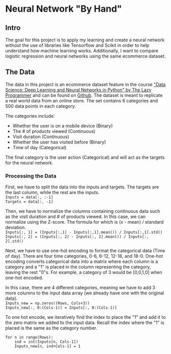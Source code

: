 # Neural Network "By Hand"
## Intro
The goal for this project is to apply my learning and create a neural network without the use of libraries like Tensorflow and Scikit in order to help understand how machine learning works. Additionally, I want to compare logistic regression and neural networks using the same ecommerce dataset.

## The Data
The data in this project is an ecommerce dataset feature in the course ["Data Science: Deep Learning and Neural Networks in Python" by The Lazy Programmer](https://www.udemy.com/course/data-science-deep-learning-in-python/) and can be found on [Github](https://github.com/lazyprogrammer/machine_learning_examples/blob/master/ann_logistic_extra/ecommerce_data.csv). The dataset is meant to replicate a real world data from an online store. The set contains 6 categories and 500 data points in each category. 

The categories include:
- Whether the user is on a mobile device (Binary)
- The # of products viewed (Continuous)
- Visit duration (Continuous)
- Whether the user has visited before (Binary)
- Time of day (Categorical)

The final category is the user action (Categorical) and will act as the targets for the neural network.

### Processing the Data

First, we have to split the data into the inputs and targets. The targets are the last column, while the rest are the inputs.  
`Inputs = data[:, :-1]`  
 `Targets = data[:, -1]`  
  
Then, we have to normalize the columns containing continuous data such as the visit duration and # of products viewed. In this case, we can normalize using the Z-score. The formula for which is (x - mean) / standard deviation.  
`Inputs[:, 1] = (Inputs[:,1] - Inputs[:,1].mean()) / Inputs[:,1].std()`  
`Inputs[:, 2] = (Inputs[:, 2] - Inputs[:, 2].mean()) / Inputs[:, 2].std()`  
  
Next, we have to use one-hot encoding to format the categorical data (Time of day). There are four time categories, 0-6, 6-12, 12-18, and 18-0. One-hot encoding converts categorical data into a matrix where each column is a category and a "1" is placed in the column representing the category, leaving the rest "0"s. For example, a category of 3 would be [0,0,1,0] when one-hot encoded.  

In this case, there are 4 different categories, meaning we have to add 3 more columns to the input data array (we already have one with the original data).  
`Inputs_new = np.zeros((Rows, Cols+3))`  
`Inputs_new[:, 0:(Cols-1)] = Inputs[:, 0:(Cols-1)]`  

To one hot encode, we iteratively find the index to place the "1" and add it to the zero matrix we added to the input data. Recall the index where the "1" is placed is the same as the category number.  
```
for n in range(Rows):
    ind = int(Inputs[n, Cols-1])
    Inputs_new[n, ind+Cols-1] = 1
```

